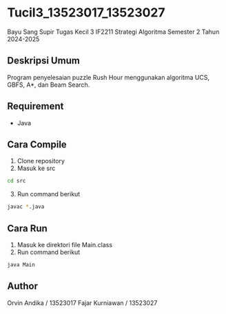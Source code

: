 # Tucil3_13523017_13523027
Bayu Sang Supir
Tugas Kecil 3 IF2211 Strategi Algoritma Semester 2 Tahun 2024-2025
## Deskripsi Umum
Program penyelesaian puzzle Rush Hour menggunakan algoritma UCS, GBFS, A*, dan Beam Search.
## Requirement
* Java
## Cara Compile
1. Clone repository
2. Masuk ke src
```sh
cd src
```
3. Run command berikut
```sh
javac *.java
```
## Cara Run
1. Masuk ke direktori file Main.class
2. Run command berikut
```sh
java Main
```
## Author
Orvin Andika / 13523017
Fajar Kurniawan / 13523027

